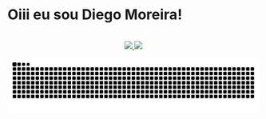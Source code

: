 # Oiii eu sou Diego Moreira!
<br>
<div align="center">
  <a href="https://github.com/dmsdiegomoreira">
  <img height="180em" src="https://github-readme-stats.vercel.app/api?username=dmsdiegomoreira&show_icons=true&theme=algolia&border_color=2DDE98&include_all_commits=true&count_private=true"/>
  <img height="180em" src="https://github-readme-stats.vercel.app/api/top-langs/?username=rafaballerini&layout=compact&langs_count=7&theme=algolia&border_color=2DDE98&locale=de"/>
</div>
 
 ![Snake animation](https://github.com/dmsdiegomoreira/dmsdiegomoreira/blob/output/github-contribution-grid-snake.svg)
